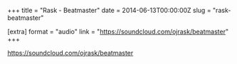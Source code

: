 +++
title = "Rask - Beatmaster"
date = 2014-06-13T00:00:00Z
slug = "rask-beatmaster"

[extra]
format = "audio"
link = "https://soundcloud.com/ojrask/beatmaster"
+++

https://soundcloud.com/ojrask/beatmaster